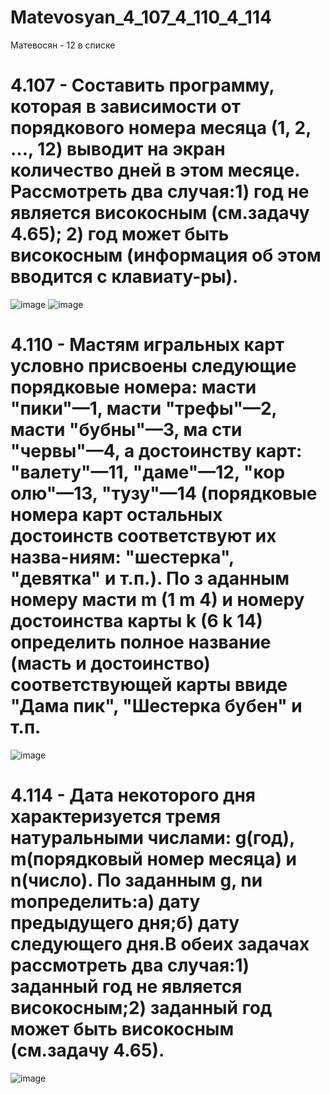 # Matevosyan_4_107_4_110_4_114

Матевосян - 12 в списке


# 4.107    -      Составить программу, которая в зависимости от порядкового номера месяца (1,  2, ..., 12) выводит на экран количество дней в этом месяце. Рассмотреть два случая:1) год не является високосным (см.задачу 4.65); 2) год может быть високосным (информация об этом вводится с клавиату-ры).


![image](https://user-images.githubusercontent.com/113889057/197563485-df8768df-05d5-401c-bf01-d89bd1158c6f.png)
![image](https://user-images.githubusercontent.com/113889057/197563600-958661bc-256c-4163-8353-e6b00fa4b58d.png)


# 4.110    -     Мастям игральных карт условно присвоены следующие порядковые номера: масти "пики"—1, масти "трефы"—2, масти "бубны"—3, ма сти "червы"—4, а достоинству карт: "валету"—11, "даме"—12, "кор  олю"—13, "тузу"—14 (порядковые номера карт остальных достоинств соответствуют их назва-ниям: "шестерка", "девятка" и т.п.). По з   аданным номеру масти m (1 m  4) и  номеру  достоинства  карты k  (6 k 14)  определить  полное  название (масть и достоинство) соответствующей карты ввиде "Дама пик", "Шестерка бубен" и т.п.



![image](https://user-images.githubusercontent.com/113889057/197566124-e897928d-b3b4-4968-94ee-fedcec430a8e.png)

# 4.114     -      Дата некоторого дня характеризуется тремя натуральными числами: g(год), m(порядковый номер месяца) и n(число). По заданным g, nи mопределить:а) дату предыдущего дня;б) дату следующего дня.В обеих задачах рассмотреть два случая:1) заданный год не является високосным;2) заданный год может быть високосным (см.задачу 4.65).


![image](https://user-images.githubusercontent.com/113889057/197567124-cdcbd704-fd7a-4c53-b352-70ea5e80cb2d.png)
